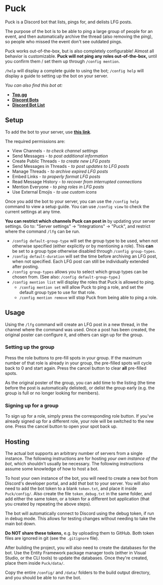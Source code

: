 # Puck

Puck is a Discord bot that lists, pings for, and delists LFG posts.

The purpose of the bot is to be able to ping a large group of people for an
event, and then automatically archive the thread (also removing the ping),
so people who missed the event don't see outdated pings.

Puck works out-of-the-box, but is also completely configurable! Almost all
behavior is customizable. **Puck will not ping any roles out-of-the-box,**
until you confirm them / set them up through `/config mention`.

`/help` will display a complete guide to using the bot; `/config help` will
display a guide to setting up the bot on your server.

*You can also find this bot at:*
- **[Top.gg][2]**
- **[Discord Bots][3]**
- **[Discord Bot List][4]**



## Setup

To add the bot to your server, use **[this link][1]**.

The required permissions are:
- View Channels - *to check channel settings*
- Send Messages - *to post additional information*
- Create Public Threads - *to create new LFG posts*
- Send Messages in Threads - *to post updates to LFG posts*
- Manage Threads - *to archive expired LFG posts*
- Embed Links - *to properly format LFG posts*
- Read Message History - *to recover from interrupted connections*
- Mention Everyone - *to ping roles in LFG posts*
- Use External Emojis - *to use custom icons*

Once you add the bot to your server, you can use the `/config help` command
to view a setup guide. You can use `/config view` to check the current
settings at any time.

**You can restrict which channels Puck can post in** by updating your server
settings. Go to: "Server settings" -> "Integrations" -> "Puck", and restrict
where the command `/lfg` can be run.

- `/config default-group-type` will set the group type to be used, when not
  otherwise specified (either explicitly or by mentioning a role). This
  **can** be set to a group type otherwise disabled through
  `/config group-types`.
- `/config default-duration` will set the time before archiving an LFG post,
  when not specified. Each LFG post can still be individually extended after
  posting.
- `/config group-types` allows you to select which group types can be chosen
  from. (See also: `/config default-group-type`.)
- `/config mention list` will display the roles that Puck is allowed to ping.
  - `/config mention set` will allow Puck to ping a role, and set the default
    group type to use for that role.
  - `/config mention remove` will stop Puck from being able to ping a role.



## Usage

Using the `/lfg` command will create an LFG post in a new thread, in the
channel where the command was used. Once a post has been created, the original
poster can configure it, and others can sign up for the group.

### Setting up the group

Press the role buttons to pre-fill spots in your group. If the maximum number
of that role is already in your group, the pre-filled spots will cycle back
to 0 and start again. Press the cancel button to clear **all** pre-filled
spots.

As the original poster of the group, you can add time to the listing (the
time before the post is automatically delisted), or delist the group early
(e.g. the group is full or no longer looking for members).

### Signing up for a group

To sign up for a role, simply press the corresponding role button. If you've
already signed up for a different role, your role will be switched to the
new one. Press the cancel button to open your spot back up.



## Hosting

The actual bot supports an arbitrary number of servers from a single instance.
The following instructions are for hosting *your own instance of the bot*,
which shouldn't usually be necessary. The following instructions assume some
knowledge of how to host a bot.

To host your own instance of the bot, you will need to create a new bot from
Discord's developer portal, and add *that* bot to your server. You will also
need to add the bot token to a blank `token.txt`, and place it inside
`Puck/config/`. Also create the file `token_debug.txt` in the same folder,
and add either the same token, or a token for a different bot application
(that you created by repeating the above steps).

The bot will automatically connect to Discord using the debug token, if run
in debug mode. This allows for testing changes without needing to take the
main bot down.

**Do NOT share these tokens,** e.g. by uploading them to GitHub. Both token
files are ignored in git (see the `.gitignore` file).

After building the project, you will also need to create the databases for
the bot. Use the Entity Framework package manager tools (either in Visual
Studio, or the CLI tools) to update the databases. Once they're created,
place them inside `Puck/data/`.

Copy the entire `/config/` and `/data/` folders to the build output directory,
and you should be able to run the bot.



[1]: https://discord.com/api/oauth2/authorize?client_id=703068724818608138&permissions=326417992704&scope=applications.commands%20bot
[2]: https://top.gg/bot/703068724818608138
[3]: https://discord.bots.gg/bots/703068724818608138
[4]: https://discordbotlist.com/bots/puck

